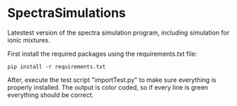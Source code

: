 # SpectraSimulations
Latestest version of the spectra simulation program, including simulation for ionic mixtures. 

First install the required packages using the requirements.txt file:

    pip install -r requirements.txt

After, execute the test script "importTest.py" to make sure everything is properly installed.
The output is color coded, so if every line is green everything should be correct.
